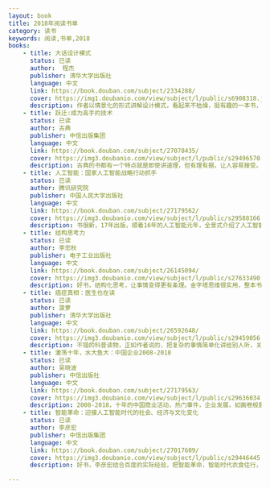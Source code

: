 ```yaml
---
layout: book
title: 2018年阅读书单
category: 读书
keywords: 阅读,书单,2018
books: 
    - title: 大话设计模式
      status: 已读
      author:  程杰  
      publisher: 清华大学出版社
      language: 中文
      link: https://book.douban.com/subject/2334288/    
      cover: https://img1.doubanio.com/view/subject/l/public/s6908318.jpg
      description: 作者以情景化的形式讲解设计模式，看起来不枯燥，挺有趣的一本书，看完后，再动手练练，设计模式基本算是了解了。
    - title: 跃迁:成为高手的技术
      status: 已读
      author: 古典
      publisher: 中信出版集团
      language: 中文
      link: https://book.douban.com/subject/27078435/       
      cover: https://img3.doubanio.com/view/subject/l/public/s29496570.jpg
      description: 古典的书都有一个特点就是即使讲道理，但有理有据，让人容易接受。这本书介绍了成为高手如何跃迁的技术，了解趋势，懂得站位，构建自己的知识体系等，实用，好书，赞一个。
    - title: 人工智能：国家人工智能战略行动抓手
      status: 已读
      author: 腾讯研究院 
      publisher: 中国人民大学出版社
      language: 中文
      link: https://book.douban.com/subject/27179562/      
      cover: https://img3.doubanio.com/view/subject/l/public/s29588166.jpg
      description: 书很新，17年出版，顺着16年的人工智能元年，全景式介绍了人工智能，包括人工智能的发展史，人工智能技术，产业动向，法律，伦理，治理等，也对世界主要的大国对人工智能的政策与发展计划。未来人工智能将会飞速发展，超级人工智能的到来，看得还是有点担忧，看着看着就想起了x战警中的哨兵和复仇者联盟中的奥创……
    - title: 结构思考力
      status: 已读
      author: 李忠秋 
      publisher: 电子工业出版社
      language: 中文
      link: https://book.douban.com/subject/26145094/     
      cover: https://img3.doubanio.com/view/subject/l/public/s27633490.jpg
      description: 好书，结构化思考，让事情变得更有条理。金字塔思维很实用，整本书本身就是基于这种思维和结构编写，易学易懂。
    - title: 癌症真相：医生也在读
      status: 已读
      author: 菠萝 
      publisher: 清华大学出版社
      language: 中文
      link: https://book.douban.com/subject/26592648/     
      cover: https://img3.doubanio.com/view/subject/l/public/s29459056.jpg
      description: 不错的科普读物，正如作者说的，把复杂的事情简单化讲给别人听，关于癌症，化疗，放疗，免疫治疗，都通俗易懂。
    - title: 激荡十年，水大鱼大：中国企业2008-2018
      status: 已读
      author: 吴晓波 
      publisher: 中信出版社
      language: 中文
      link: https://book.douban.com/subject/27179563/     
      cover: https://img3.doubanio.com/view/subject/l/public/s29636034.jpg
      description: 2008-2018，十年的中国商业活动，热门事件，企业发展，如画卷般展开。好书
    - title: 智能革命：迎接人工智能时代的社会、经济与文化变化
      status: 已读
      author: 李彦宏 
      publisher: 中信出版集团
      language: 中文
      link: https://book.douban.com/subject/27017609/     
      cover: https://img3.doubanio.com/view/subject/l/public/s29446445.jpg
      description: 好书，李彦宏结合百度的实际经验，把智能革命，智能时代衣食住行，伦理，技术，发展，都做了详细的描述。这些年百度默默深耕人工智能，已经有了很大的进步。昨天上去paddlepaddle看了一下，作为人工智能一个开放，学习平台，图像识别，语音处理，自然语言处理，都有相应的接口和学习资料，不错！

---
```



     
  
